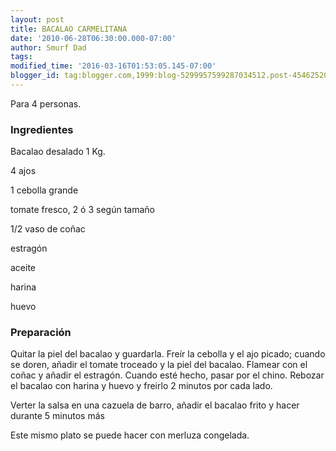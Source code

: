 ```yaml
---
layout: post
title: BACALAO CARMELITANA
date: '2010-06-28T06:30:00.000-07:00'
author: Smurf Dad
tags: 
modified_time: '2016-03-16T01:53:05.145-07:00'
blogger_id: tag:blogger.com,1999:blog-5299957599287034512.post-4546252059376873970
---
```


Para 4 personas.

<h3>Ingredientes</h3>

Bacalao desalado 1 Kg.

4 ajos

1 cebolla grande

tomate fresco, 2 ó 3 según tamaño

1/2 vaso de coñac

estragón

aceite

harina

huevo

<h3>Preparación</h3>

Quitar la piel del bacalao y guardarla. Freír la cebolla y el ajo picado; cuando se doren, añadir el tomate troceado y la piel del bacalao. Flamear con el coñac y añadir el estragón. Cuando esté hecho, pasar por el chino. Rebozar el bacalao con harina y huevo y freirlo 2 minutos por cada lado.

Verter la salsa en una cazuela de barro, añadir el bacalao frito y hacer durante 5 minutos más

Este mismo plato se puede hacer con merluza congelada.

